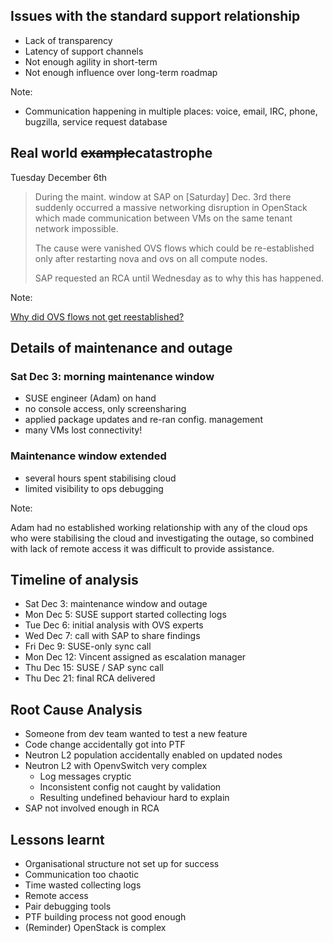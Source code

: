 <!-- .slide: data-state="normal" id="issues" data-menu-title="Issues" data-timing="120" -->
## Issues with the standard support relationship

*   Lack of transparency
*   Latency of support channels
*   Not enough agility in short-term
*   Not enough influence over long-term roadmap

Note:

- Communication happening in multiple places:
  voice, email, IRC, phone, bugzilla, service request database


<!-- .slide: data-state="normal" id="catastrophe" data-menu-title="Real world example" data-timing="120" -->
## Real world <del>example</del>catastrophe

Tuesday December 6th

<blockquote class="fragment">
<p>

During the maint. window at SAP on [Saturday] Dec. 3rd there suddenly
occurred a massive networking disruption in OpenStack which made
communication between VMs on the same tenant network impossible.

</p><p>

The cause were vanished OVS flows which could be re-established only
after restarting nova and ovs on all compute nodes.

</p><p>

SAP requested an RCA until Wednesday as to why this has happened.

</blockquote>

Note:

[Why did OVS flows not get reestablished?](https://bugzilla.suse.com/show_bug.cgi?id=1013841)


<!-- .slide: data-state="normal" id="outage" data-menu-title="Outage details" data-timing="120" -->
## Details of maintenance and outage

### Sat Dec 3: morning maintenance window

*   SUSE engineer (Adam) on hand
*   no console access, only screensharing
*   applied package updates and re-ran config. management
*   many VMs lost connectivity!

### Maintenance window extended

*   several hours spent stabilising cloud
*   limited visibility to ops debugging

Note:

Adam had no established working relationship with any of the cloud ops
who were stabilising the cloud and investigating the outage, so
combined with lack of remote access it was difficult to provide
assistance.


<!-- .slide: data-state="normal" id="timeline" data-menu-title="Timeline" data-timing="120" -->
## Timeline of analysis

*   Sat Dec  3: maintenance window and outage
*   Mon Dec  5: SUSE support started collecting logs
*   Tue Dec  6: initial analysis with OVS experts
*   Wed Dec  7: call with SAP to share findings
*   Fri Dec  9: SUSE-only sync call
*   Mon Dec 12: Vincent assigned as escalation manager
*   Thu Dec 15: SUSE / SAP sync call
*   Thu Dec 21: final RCA delivered


<!-- .slide: data-state="normal" id="RCA" data-menu-title="RCA" data-timing="120" -->
## Root Cause Analysis

*   Someone from dev team wanted to test a new feature
*   Code change accidentally got into PTF
*   Neutron L2 population accidentally enabled on
    updated nodes
*   Neutron L2 with OpenvSwitch very complex
    *   Log messages cryptic
    *   Inconsistent config not caught by validation
    *   Resulting undefined behaviour hard to
        explain
*   SAP not involved enough in RCA


<!-- .slide: data-state="normal" id="lessons-learnt" data-menu-title="Lessons learnt" data-timing="120" -->
## Lessons learnt

*   Organisational structure not set up for success
*   Communication too chaotic
*   Time wasted collecting logs
*   Remote access
*   Pair debugging tools
*   PTF building process not good enough
*   (Reminder) OpenStack is complex

